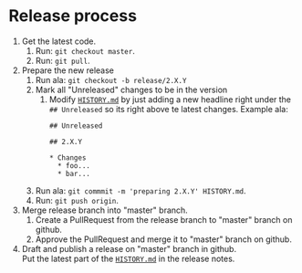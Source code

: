# Release process

1. Get the latest code.
   1. Run: `git checkout master`.
   1. Run: `git pull`.
1. Prepare the new release
   1. Run ala: `git checkout -b release/2.X.Y`
   1. Mark all "Unreleased" changes to be in the version
      1. Modify [`HISTORY.md`](HISTORY.md) by just adding a new headline right under the
         `## Unreleased`  so its right above te latest changes.
         Example ala:
         ```
         ## Unreleased

         ## 2.X.Y

         * Changes
           * foo...
           * bar...
         ```
   1. Run ala: `git commmit -m 'preparing 2.X.Y' HISTORY.md`.
   1. Run: `git push origin`.
1. Merge release branch into "master" branch.
   1. Create a PullRequest from the release branch to "master" branch on github.
   1. Approve the PullRequest and merge it to "master" branch on github.
1. Draft and publish a release on "master" branch in github.  
   Put the latest part of the [`HISTORY.md`](HISTORY.md) in the release notes.
